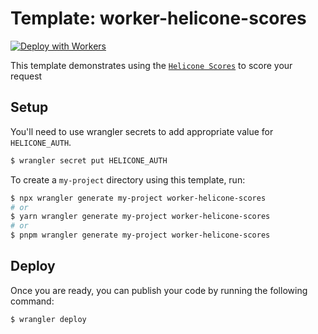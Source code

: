 # Template: worker-helicone-scores

[![Deploy with Workers](https://deploy.workers.cloudflare.com/button)](https://deploy.workers.cloudflare.com/?url=https://github.com/cloudflare/workers-sdk/tree/main/templates/worker-helicone-scores)

This template demonstrates using the [`Helicone Scores`](https://docs.helicone.ai/features/scores) to score your request

## Setup

You'll need to use wrangler secrets to add appropriate value for `HELICONE_AUTH`.

```sh
$ wrangler secret put HELICONE_AUTH
```

To create a `my-project` directory using this template, run:

```sh
$ npx wrangler generate my-project worker-helicone-scores
# or
$ yarn wrangler generate my-project worker-helicone-scores
# or
$ pnpm wrangler generate my-project worker-helicone-scores
```

## Deploy

Once you are ready, you can publish your code by running the following command:

```sh
$ wrangler deploy
```
